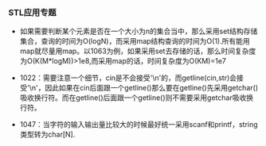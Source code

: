 ### STL应用专题

- 如果需要判断某个元素是否在一个大小为n的集合当中，那么采用set结构存储集合，查询的时间为O(logN)，而采用map结构查询的时间为O(1).所有能用map就尽量用map。以1063为例，如果采用set去存储的话，那么时间复杂度为O(K(M*logM))>1e8,而采用map的话，时间复杂度为O(KM)=1e7

- 1022：需要注意一个细节，cin是不会接受'\n'的，而getline(cin,str)会接受'\n'，因此如果在cin后面跟一个getline()那么要在getline()先采用getchar()吸收换行符。而在getline()后面跟一个getline()则不需要采用getchar吸收换行符。 

- 1047：当字符的输入输出量比较大的时候最好统一采用scanf和printf，string类型转为char[N].
